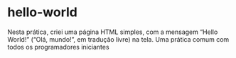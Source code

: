 # hello-world
Nesta prática, criei uma página HTML simples, com a mensagem “Hello World!” (“Olá, mundo!”, em tradução livre) na tela. Uma prática comum com todos os programadores iniciantes
